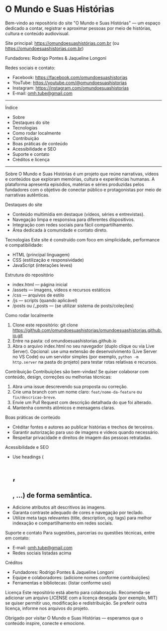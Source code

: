 # O Mundo e Suas Histórias

Bem-vindo ao repositório do site "O Mundo e Suas Histórias" — um espaço dedicado a contar, registrar e aproximar pessoas por meio de histórias, cultura e conteúdo audiovisual.

Site principal: https://omundoesuashistórias.com.br (ou https://omundoesuashistorias.com.br)

Fundadores: Rodrigo Pontes & Jaqueline Longoni

Redes sociais e contato:
- Facebook: https://facebook.com/omundoesuashistorias
- YouTube: https://youtube.com/@omundoesuashistorias
- Instagram: https://instagram.com/omundoesuashistorias
- E‑mail: omh.tube@gmail.com

---

Índice
- Sobre
- Destaques do site
- Tecnologias
- Como rodar localmente
- Contribuição
- Boas práticas de conteúdo
- Acessibilidade e SEO
- Suporte e contato
- Créditos e licença

---

Sobre
O Mundo e Suas Histórias é um projeto que reúne narrativas, vídeos e conteúdos que exploram memórias, cultura e experiências humanas. A plataforma apresenta episódios, matérias e séries produzidas pelos fundadores com o objetivo de conectar público e protagonistas por meio de narrativas autênticas.

Destaques do site
- Conteúdo multimídia em destaque (vídeos, séries e entrevistas).
- Navegação limpa e responsiva para diferentes dispositivos.
- Integração com redes sociais para fácil compartilhamento.
- Área dedicada à comunidade e contato direto.

Tecnologias
Este site é construído com foco em simplicidade, performance e compatibilidade:
- HTML (principal linguagem)
- CSS (estilização e responsividade)
- JavaScript (interações leves)

Estrutura do repositório
- index.html — página inicial
- /assets — imagens, vídeos e recursos estáticos
- /css — arquivos de estilo
- /js — scripts (quando aplicável)
- /posts ou /_posts — (se utilizar sistema de posts/coleções)

Como rodar localmente
1. Clone este repositório:
   git clone https://github.com/omundoesuashistorias/omundoesuashistorias.github.io.git
2. Entre na pasta:
   cd omundoesuashistorias.github.io
3. Abra o arquivo index.html no seu navegador (duplo clique ou via Live Server).
Opcional: use uma extensão de desenvolvimento (Live Server no VS Code) ou um servidor simples (por exemplo, `python -m http.server` na pasta do projeto) para testar rotas relativas e recursos.

Contribuição
Contribuições são bem-vindas! Se quiser colaborar com conteúdo, design, correções ou melhorias técnicas:
1. Abra uma issue descrevendo sua proposta ou correção.
2. Crie uma branch com um nome claro: `feat/nome-da-feature` ou `fix/descricao-breve`.
3. Envie um Pull Request com descrição detalhada do que foi alterado.
4. Mantenha commits atômicos e mensagens claras.

Boas práticas de conteúdo
- Créditar fontes e autores ao publicar histórias e trechos de terceiros.
- Garantir autorização para uso de imagens e vídeos quando necessário.
- Respeitar privacidade e direitos de imagem das pessoas retratadas.

Acessibilidade e SEO
- Use headings (<h1>, <h2>, ...) de forma semântica.
- Adicione atributos alt descritivos às imagens.
- Garanta contraste adequado de cores e navegação por teclado.
- Utilize meta tags relevantes (title, description, og: tags) para melhor indexação e compartilhamento em redes sociais.

Suporte e contato
Para sugestões, parcerias ou questões técnicas, entre em contato:
- E‑mail: omh.tube@gmail.com
- Redes sociais listadas acima

Créditos
- Fundadores: Rodrigo Pontes & Jaqueline Longoni
- Equipe e colaboradores: (adicione nomes conforme contribuições)
- Ferramentas e bibliotecas: (listar conforme uso)

Licença
Este repositório está aberto para colaboração. Recomenda-se adicionar um arquivo LICENSE com a licença desejada (por exemplo, MIT) se quiser permitir uso, modificação e redistribuição. Se preferir outra licença, informe nos arquivos do projeto.

Obrigado por visitar O Mundo e Suas Histórias — esperamos que o conteúdo inspire, conecte e emocione.
